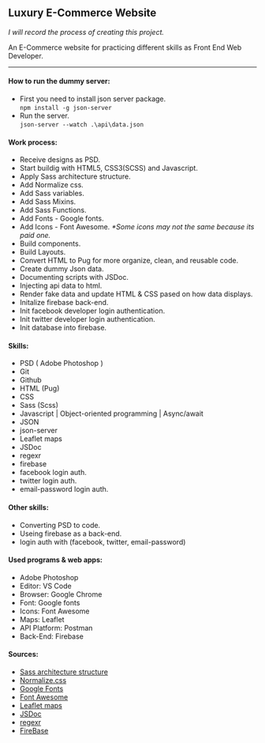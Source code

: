 ## Luxury E-Commerce Website

_I will record the process of creating this project._

An E-Commerce website for practicing different skills as Front End Web Developer.

---

#### How to run the dummy server:

- First you need to install json server package.<br/>
  `npm install -g json-server`
- Run the server.<br/>
  `json-server --watch .\api\data.json`

#### Work process:

- Receive designs as PSD.
- Start buildig with HTML5, CSS3(SCSS) and Javascript.
- Apply Sass architecture structure.
- Add Normalize css.
- Add Sass variables.
- Add Sass Mixins.
- Add Sass Functions.
- Add Fonts - Google fonts.
- Add Icons - Font Awesome. _\*Some icons may not the same because its paid one._
- Build components.
- Build Layouts.
- Convert HTML to Pug for more organize, clean, and reusable code.
- Create dummy Json data.
- Documenting scripts with JSDoc.
- Injecting api data to html.
- Render fake data and update HTML & CSS pased on how data displays.
- Initalize firebase back-end.
- Init facebook developer login authentication.
- Init twitter developer login authentication.
- Init database into firebase.

#### Skills:

- PSD ( Adobe Photoshop )
- Git
- Github
- HTML (Pug)
- CSS
- Sass (Scss)
- Javascript | Object-oriented programming | Async/await
- JSON
- json-server
- Leaflet maps
- JSDoc
- regexr
- firebase
- facebook login auth.
- twitter login auth.
- email-password login auth.

#### Other skills:

- Converting PSD to code.
- Useing firebase as a back-end.
- login auth with (facebook, twitter, email-password)

#### Used programs & web apps:

- Adobe Photoshop
- Editor: VS Code
- Browser: Google Chrome
- Font: Google fonts
- Icons: Font Awesome
- Maps: Leaflet
- API Platform: Postman
- Back-End: Firebase

#### Sources:

- [Sass architecture structure](https://gist.github.com/AdamMarsden/7b85e8d5bdb5bef969a0)
- [Normalize.css](https://necolas.github.io/normalize.css/)
- [Google Fonts](https://fontawesome.com/)
- [Font Awesome](https://fonts.google.com/)
- [Leaflet maps](https://leafletjs.com/)
- [JSDoc](https://jsdoc.app/index.html)
- [regexr](https://regexr.com/)
- [FireBase](https://console.firebase.google.com/)
